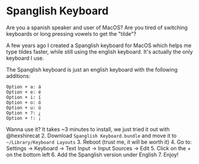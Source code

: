 # Spanglish Keyboard

Are you a spanish speaker and user of MacOS? Are you tired of switching keyboards or long pressing vowels to get the "tilde"?

A few years ago I created a Spanglish keyboard for MacOS which helps me type tildes faster, while still using the english keyboard. It's actually the only keyboard I use.

The Spanglish keyboard is just an english keyboard with the following additions:
```
Option + a: á
Option + e: é
Option + i: í
Option + o: ó
Option + u: ú
Option + ?: ¿
Option + !: ¡
```

Wanna use it? It takes ~3 minutes to install, we just tried it out with @hexshirecat 
2. Download `Spanglish Keyboard.bundle` and move it to `~/Library/Keyboard Layouts`
3. Reboot (trust me, it will be worth it)
4. Go to: Settings -> Keyboard -> Text Input -> Input Sources -> Edit
5. Click on the + on the bottom left
6. Add the Spanglish version under English
7. Enjoy!
